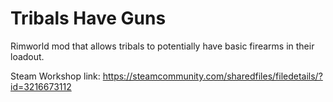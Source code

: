 # Tribals Have Guns

Rimworld mod that allows tribals to potentially have basic firearms in their loadout.

Steam Workshop link: https://steamcommunity.com/sharedfiles/filedetails/?id=3216673112
